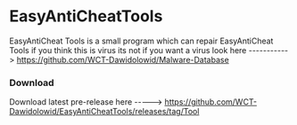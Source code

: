 # EasyAntiCheatTools
EasyAntiCheat Tools is a small program which can repair EasyAntiCheat Tools if you think this is virus its not if you want a virus look here
-----------> https://github.com/WCT-Dawidolowid/Malware-Database
### Download
Download latest pre-release here -----> https://github.com/WCT-Dawidolowid/EasyAntiCheatTools/releases/tag/Tool
